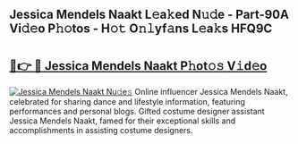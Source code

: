 ## Jessica Mendels Naakt L𝚎a𝚔ed N𝚞𝚍e - Part-90A Vi𝚍𝚎o P𝚑𝚘tos - H𝚘𝚝 O𝚗𝚕yf𝚊ns L𝚎a𝚔s HFQ9C

# <h2><a href="http://kff4kwc.oniu.top/?m=Jessica+Mendels+Naakt">🔗👉 🔴 Jessica Mendels Naakt P𝚑ot𝚘𝚜 V𝚒d𝚎o</a></h2>

[![Jessica Mendels Naakt Nu𝚍e𝚜](https://i.imgur.com/0qMVB7G.gif)](http://kff4kwc.oniu.top/?m=Jessica+Mendels+Naakt)
Online influencer Jessica Mendels Naakt, celebrated for sharing dance and lifestyle information, featuring performances and personal blogs. Gifted costume designer assistant Jessica Mendels Naakt, famed for their exceptional skills and accomplishments in assisting costume designers.  
